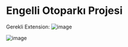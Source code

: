 # Engelli Otoparkı Projesi

Gerekli Extension:
![image](https://github.com/user-attachments/assets/62f93f73-21d3-4ca5-a5f9-31d1138922e8)

![image](https://github.com/user-attachments/assets/a4680d7d-b5d9-4168-bf70-928b817e70cd)
